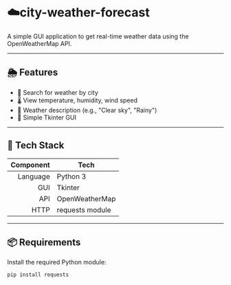 #  ☁️city-weather-forecast

A simple GUI application to get real-time weather data using the OpenWeatherMap API.

---

## 🌦️ Features

- 🔎 Search for weather by city
- 🌡️ View temperature, humidity, wind speed
- 💬 Weather description (e.g., "Clear sky", "Rainy")
- 🎨 Simple Tkinter GUI

---

## 🧰 Tech Stack

| Component | Tech            |
|----------:|-----------------|
| Language  | Python 3        |
| GUI       | Tkinter         |
| API       | OpenWeatherMap  |
| HTTP      | requests module |

---

## 📦 Requirements

Install the required Python module:

```bash
pip install requests
